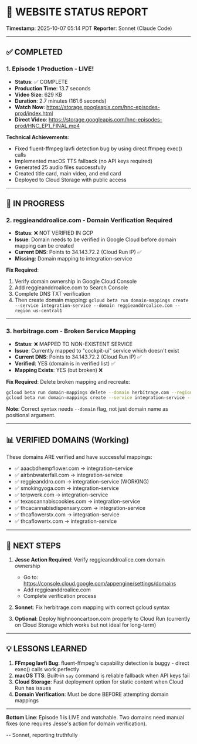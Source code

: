 # 🚨 WEBSITE STATUS REPORT
**Timestamp**: 2025-10-07 05:14 PDT
**Reporter**: Sonnet (Claude Code)

---

## ✅ COMPLETED

### 1. Episode 1 Production - LIVE!
- **Status**: ✅ COMPLETE
- **Production Time**: 13.7 seconds
- **Video Size**: 629 KB
- **Duration**: 2.7 minutes (161.6 seconds)
- **Watch Now**: https://storage.googleapis.com/hnc-episodes-prod/index.html
- **Direct Video**: https://storage.googleapis.com/hnc-episodes-prod/HNC_EP1_FINAL.mp4

**Technical Achievements**:
- Fixed fluent-ffmpeg lavfi detection bug by using direct ffmpeg exec() calls
- Implemented macOS TTS fallback (no API keys required)
- Generated 25 audio files successfully
- Created title card, main video, and end card
- Deployed to Cloud Storage with public access

---

## 🔧 IN PROGRESS

### 2. reggieanddroalice.com - Domain Verification Required
- **Status**: ❌ NOT VERIFIED IN GCP
- **Issue**: Domain needs to be verified in Google Cloud before domain mapping can be created
- **Current DNS**: Points to 34.143.72.2 (Cloud Run IP) ✅
- **Missing**: Domain mapping to integration-service

**Fix Required**:
1. Verify domain ownership in Google Cloud Console
2. Add reggieanddroalice.com to Search Console
3. Complete DNS TXT verification
4. Then create domain mapping: `gcloud beta run domain-mappings create --service integration-service --domain reggieanddroalice.com --region us-central1`

---

### 3. herbitrage.com - Broken Service Mapping
- **Status**: ❌ MAPPED TO NON-EXISTENT SERVICE
- **Issue**: Currently mapped to "cockpit-ui" service which doesn't exist
- **Current DNS**: Points to 34.143.72.2 (Cloud Run IP) ✅
- **Verified**: YES (domain is in verified list) ✅
- **Mapping Exists**: YES (but broken) ❌

**Fix Required**:
Delete broken mapping and recreate:
```bash
gcloud beta run domain-mappings delete --domain herbitrage.com --region us-central1
gcloud beta run domain-mappings create --service integration-service --domain herbitrage.com --region us-central1
```

**Note**: Correct syntax needs `--domain` flag, not just domain name as positional argument.

---

## 📊 VERIFIED DOMAINS (Working)

These domains ARE verified and have successful mappings:
- ✅ aaacbdhempflower.com → integration-service
- ✅ airbnbwaterfall.com → integration-service
- ✅ reggieanddro.com → integration-service (WORKING)
- ✅ smokingyoga.com → integration-service
- ✅ terpwerk.com → integration-service
- ✅ texascannabiscookies.com → integration-service
- ✅ thcacannabisdispensary.com → integration-service
- ✅ thcaflowerstx.com → integration-service
- ✅ thcaflowertx.com → integration-service

---

## 🎯 NEXT STEPS

1. **Jesse Action Required**: Verify reggieanddroalice.com domain ownership
   - Go to: https://console.cloud.google.com/appengine/settings/domains
   - Add reggieanddroalice.com
   - Complete verification process

2. **Sonnet**: Fix herbitrage.com mapping with correct gcloud syntax

3. **Optional**: Deploy highnooncartoon.com properly to Cloud Run (currently on Cloud Storage which works but not ideal for long-term)

---

## 💡 LESSONS LEARNED

1. **FFmpeg lavfi Bug**: fluent-ffmpeg's capability detection is buggy - direct exec() calls work perfectly
2. **macOS TTS**: Built-in `say` command is reliable fallback when API keys fail
3. **Cloud Storage**: Fast deployment option for static content when Cloud Run has issues
4. **Domain Verification**: Must be done BEFORE attempting domain mappings

---

**Bottom Line**: Episode 1 is LIVE and watchable. Two domains need manual fixes (one requires Jesse's action for domain verification).

-- Sonnet, reporting truthfully
